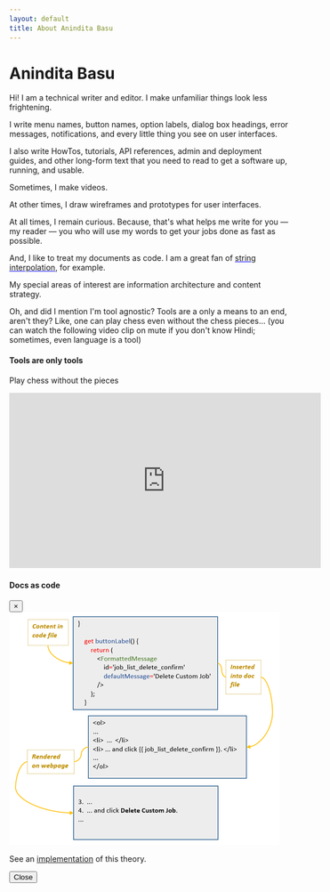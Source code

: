 ```yaml
---
layout: default
title: About Anindita Basu
---
```

<div class = "container">
<h1>Anindita Basu</h1>
<p>Hi! I am a technical writer and editor. I make unfamiliar things look less frightening.</p>
<p>I write menu names, button names, option labels, dialog box headings, error messages, notifications, and every little thing you see on user interfaces.</p>
<p>I also write HowTos, tutorials, API references, admin and deployment guides, and other long-form text that you need to read to get a software up, running, and usable.</p>
<p>Sometimes, I make videos.</p>
<p>At other times, I draw wireframes and prototypes for user interfaces.</p>
<p>At all times, I remain curious. Because, that's what helps me write for you &mdash; my reader &mdash; you who will use my words to get your jobs done as fast as possible.</p>
<p>And, I like to treat my documents as code. I am a great fan of <span style="color:blue; text-decoration:underline"><a data-toggle="modal" data-target="#docsAsCodeModal">string interpolation</a></span>, for example.</p>
<p>My special areas of interest are information architecture and content strategy.</p>
<p>Oh, and did I mention I'm tool agnostic? Tools are a only a means to an end, aren't they? Like, one can play chess even without the chess pieces... <span class="small">(you can watch the following video clip on mute if you don't know Hindi; sometimes, even language is a tool)</span></p>
</div><!-- /container -->

<div class="container mt-3">
  <div class="media border p-3">
    <div class="media-body">
      <h4>Tools are only tools</h4>
	  <p>Play chess without the pieces</p>
	  <div class="embed-responsive embed-responsive-1by1">      
      <iframe title="Playing chess without chess pieces" width="560" height="315" src="https://www.youtube.com/embed/5P3a0jiHEEs?start=29" frameborder="0" allow="accelerometer; autoplay; encrypted-media; gyroscope; picture-in-picture" allowfullscreen></iframe>
	  </div><!-- embed responsive -->
    </div><!-- /media body -->
  </div><!-- /media -->
</div><!-- /container mt-3 -->

<!-- docsAsCodeModal -->
  <div class="modal" id="docsAsCodeModal">
    <div class="modal-dialog modal-lg">
      <div class="modal-content">      
        <!-- Modal Header -->
        <div class="modal-header">
          <h4 class="modal-title">Docs as code</h4>
          <button type="button" class="close" data-dismiss="modal">&times;</button>
        </div><!-- /modal header -->       
        <!-- Modal body -->
        <div class="modal-body">
          <img src = "./images/docsAScode.png" class="img-fluid"/>
		  <p>See an <a href="https://aninditabasu.github.io/docs-as-code/" target="_blank">implementation</a> of this theory.</p>
        </div><!-- /modal body -->      
        <!-- Modal footer -->
        <div class="modal-footer">		  
          <button type="button" class="btn btn-success" data-dismiss="modal">Close</button>
        </div><!-- /modal footer -->        
      </div><!-- /modal content -->
    </div><!-- /modal dialog -->
  </div><!-- /modal -->
